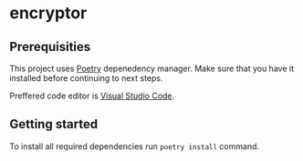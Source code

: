 # encryptor

## Prerequisities

This project uses [Poetry][poetry] depenedency manager. Make sure that you have it installed before continuing to next steps.

Preffered code editor is [Visual Studio Code][vscode].

## Getting started

To install all required dependencies run `poetry install` command.

[poetry]: https://python-poetry.org/ "Poetry – Python Dependency Manager"
[vscode]: https://code.visualstudio.com/ "Visual Studio Code – Code Editor"
